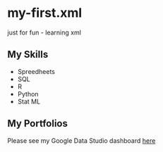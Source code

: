 # my-first.xml
just for fun - learning xml

## My Skills

- Spreedheets
- SQL
- R
- Python
- Stat ML

## My Portfolios

Please see my Google Data Studio dashboard [here](https://www.google.com)
